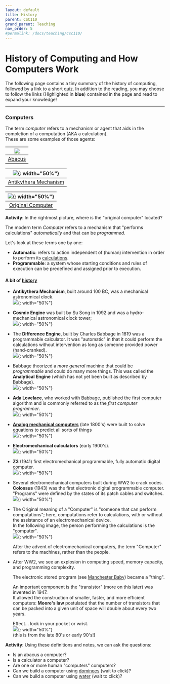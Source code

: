 ```yaml
---
layout: default
title: History
parent: CSC110
grand_parent: Teaching
nav_order: 5
#permalink: /docs/teaching/csc110/
---  
```

  

# History of Computing and How Computers Work

  

The following page contains a tiny summary of the history of computing, followed by a link to a short quiz. In addition to the reading, you may choose to follow the links (Highlighted in **blue**) contained in the page and read to expand your knowledge!

  

* * *

  

### Computers

The term _computer_ refers to a mechanism or agent that aids in the completion of a computation (AKA a calculation).  
These are some examples of those agents:  
  

| ![](../../../assets/images/csc110/lecture02/Abacus.png)|
|:--:|
| [Abacus](https://en.wikipedia.org/wiki/Abacus)|

<!-- [Abacus](https://en.wikipedia.org/wiki/Abacus) [![](../../../assets/images/csc110/lecture02/Abacus.png){: width="50%"}](#) -->

| ![](../../../assets/images/csc110/lecture02/Antikythera.png){: width="50%"} |
|:--:|
| [Antikythera Mechanism](https://en.wikipedia.org/wiki/Antikythera_mechanism#Operation)|

<!-- [Antikythera Mechanism](https://en.wikipedia.org/wiki/Antikythera_mechanism#Operation) [![](../../../assets/images/csc110/lecture02/Antikythera.png){: width="50%"}](#) -->

| ![](../../../assets/images/csc110/lecture02/FemaleComputer.png){: width="50%"}|
|:--:|
| [Original Computer](https://en.wikipedia.org/wiki/Computer_(occupation))|


<!-- [Original Computer](https://en.wikipedia.org/wiki/Computer_(occupation)) [![](../../../assets/images/csc110/lecture02/FemaleComputer.png){: width="50%"}](#) -->

  
  

**Activity**: In the rightmost picture, where is the "original computer" located?

  
  

The modern term _Computer_ refers to a mechanism that "performs calculations" _automatically_ and that can be _programmed_.  
  
Let's look at these terms one by one:  

*   **Automatic**: refers to action independent of (human) intervention in order to perform its [calculations](https://youtu.be/OpLU__bhu2w?t=612).
*   **Programmable**: a system whose starting conditions and rules of execution can be predefined and assigned prior to execution.

#### A bit of [history](https://www.computerhistory.org/timeline/computers/)

  

*   **Antikythera Mechanism**, built around 100 BC, was a mechanical astronomical clock.  
    ![](../../../assets/images/csc110/lecture02/AntikytheraReplica.png){: width="50%"}
  
*   **Cosmic Engine** was built by Su Song in 1092 and was a hydro-mechanical astronomical clock tower;  
    ![](../../../assets/images/csc110/lecture02/SuSongCosmicEngine.png){: width="50%"}
  
*   The **Difference Engine**, built by Charles Babbage in 1819 was a programmable calculator. It was "automatic" in that it could perform the calculations without intervention as long as someone provided power (hand-cranked).  
    ![](../../../assets/images/csc110/lecture02/differenceEngine.png){: width="50%"}
  
*   Babbage theorized a _more general_ machine that could be _programmable_ and could do many more things. This was called the **Analytical Engine** (which has not yet been built as described by Babbage).  
    ![](../../../assets/images/csc110/lecture02/analyticalEngine.png){: width="50%"}
  
*   **Ada Lovelace**, who worked with Babbage, published the first computer algorithm and is commonly referred to as the _first computer programmer_.  
    ![](../../../assets/images/csc110/lecture02/AdaLovelace.png){: width="50%"}
  
*   **[Analog mechanical computers](https://www.youtube.com/watch?v=IgF3OX8nT0w)** (late 1800's) were built to solve equations to predict all sorts of things  
    ![](../../../assets/images/csc110/lecture02/analogMechanical.png){: width="50%"}
  
*   **Electromechanical calculators** (early 1900's).  
    ![](../../../assets/images/csc110/lecture02/electromechanicalCalculator.png){: width="50%"}
  
*   **Z3** (1941) first electromechanical programmable, fully automatic digital computer.  
    ![](../../../assets/images/csc110/lecture02/Z3.png){: width="50%"}
  
*   Several electromechanical computers built during WW2 to crack codes. **Colossus** (1943) was the first electronic digital programmable computer. "Programs" were defined by the states of its patch cables and switches.  
    ![](../../../assets/images/csc110/lecture02/Colossus.png){: width="50%"}
  
*   The Original meaning of a "Computer" is "someone that can perform computations"; here, computations refer to calculations, with or without the assistance of an electromechanical device.  
    In the following image, the person performing the calculations is the "computer".  
    ![](../../../assets/images/csc110/lecture02/FemaleComputer.png){: width="50%"}  
      
    After the advent of electromechanical computers, the term "Computer" refers to the machines, rather than the people.
  
*   After WW2, we see an explosion in computing speed, memory capacity, and programming complexity.  
      
    The electronic stored program (see [Manchester Baby](https://en.wikipedia.org/wiki/Manchester_Baby)) became a "thing".  
      
    An important component is the "transistor" (more on this later) was invented in 1947.  
    It allowed the construction of smaller, faster, and more efficient computers: **Moore's law** postulated that the number of transistors that can be packed into a given unit of space will double about every two years.  
      
    Effect... look in your pocket or wrist.  
    ![](../../../assets/images/csc110/lecture02/allTheseThings.png){: width="50%"}  
    (this is from the late 80's or early 90's!)

**Activity**: Using these definitions and notes, we can ask the questions:  

*   Is an abacus a computer?
*   Is a calculator a computer?
*   Are one or more human "computers" computers?
*   Can we build a computer using [dominoes](https://youtu.be/OpLU__bhu2w?t=1074) (wait to click)?
*   Can we build a computer using [water](https://youtu.be/IxXaizglscw?t=835) (wait to click)?
